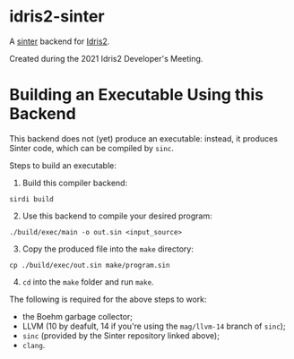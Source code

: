 # idris2-sinter

A [sinter](https://www.magnostherobot.co.uk/git.cgi/5th-year-coursework/sinter/)
backend for [Idris2](https://github.com/idris-lang/idris2).

Created during the 2021 Idris2 Developer's Meeting.

# Building an Executable Using this Backend

This backend does not (yet) produce an executable: instead, it produces Sinter
code, which can be compiled by `sinc`.

Steps to build an executable:
1. Build this compiler backend:
```shell
sirdi build
```
2. Use this backend to compile your desired program:
```shell
./build/exec/main -o out.sin <input_source>
```
3. Copy the produced file into the `make` directory:
```shell
cp ./build/exec/out.sin make/program.sin
```
4. `cd` into the `make` folder and run `make`.

The following is required for the above steps to work:
- the Boehm garbage collector;
- LLVM (10 by deafult, 14 if you're using the `mag/llvm-14` branch of `sinc`);
- `sinc` (provided by the Sinter repository linked above);
- `clang`.
